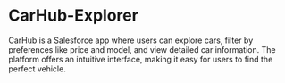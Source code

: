 # CarHub-Explorer
CarHub is a Salesforce app where users can explore cars, filter by preferences like price and model, and view detailed car information. The platform offers an intuitive interface, making it easy for users to find the perfect vehicle.
